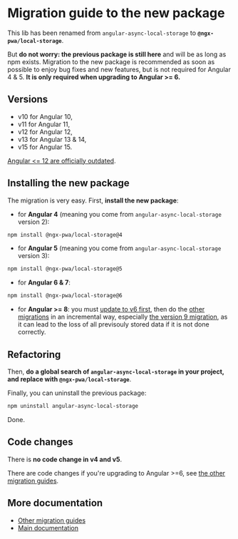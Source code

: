 # Migration guide to the new package

This lib has been renamed from `angular-async-local-storage` to **`@ngx-pwa/local-storage`**.

But **do not worry: the previous package is still here** and will be as long as npm exists.
Migration to the new package is recommended as soon as possible to enjoy bug fixes and new features,
but is not required for Angular 4 & 5. **It is only required when upgrading to Angular >= 6.**

## Versions

- v10 for Angular 10,
- v11 for Angular 11,
- v12 for Angular 12,
- v13 for Angular 13 & 14,
- v15 for Angular 15.

[Angular <= 12 are officially outdated](https://angular.io/guide/releases).

## Installing the new package

The migration is very easy. First, **install the new package**:

- for **Angular 4** (meaning you come from `angular-async-local-storage` version 2):
```bash
npm install @ngx-pwa/local-storage@4
```

- for **Angular 5** (meaning you come from `angular-async-local-storage` version 3):
```bash
npm install @ngx-pwa/local-storage@5
```

- for **Angular 6 & 7**:
```bash
npm install @ngx-pwa/local-storage@6
```

- for **Angular >= 8**: you must [update to v6 first](./MIGRATION_TO_V6.md),
then do the [other migrations](../MIGRATION.md) in an incremental way,
especially [the version 9 migration](./MIGRATION_TO_V9.md),
as it can lead to the loss of all previsouly stored data if it is not done correctly.

## Refactoring

Then, **do a global search of `angular-async-local-storage` in your project, and replace with `@ngx-pwa/local-storage`**.

Finally, you can uninstall the previous package:
```bash
npm uninstall angular-async-local-storage
```

Done.

## Code changes

There is **no code change in v4 and v5**.

There are code changes if you're upgrading to Angular >=6, see [the other migration guides](../MIGRATION.md).

## More documentation

- [Other migration guides](../MIGRATION.md)
- [Main documentation](../README.md)
